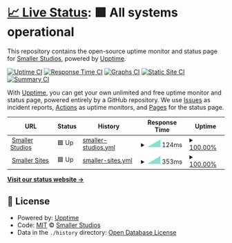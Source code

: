 # [📈 Live Status](https://smaller-studios.github.io): <!--live status--> **🟩 All systems operational**

This repository contains the open-source uptime monitor and status page for [Smaller Studios](smaller-studios.github.io/), powered by [Upptime](https://github.com/upptime/upptime).

[![Uptime CI](https://github.com/smaller-studios/status-upptime/workflows/Uptime%20CI/badge.svg)](https://github.com/smaller-studios/status-upptime/actions?query=workflow%3A%22Uptime+CI%22)
[![Response Time CI](https://github.com/smaller-studios/status-upptime/workflows/Response%20Time%20CI/badge.svg)](https://github.com/smaller-studios/status-upptime/actions?query=workflow%3A%22Response+Time+CI%22)
[![Graphs CI](https://github.com/smaller-studios/status-upptime/workflows/Graphs%20CI/badge.svg)](https://github.com/smaller-studios/status-upptime/actions?query=workflow%3A%22Graphs+CI%22)
[![Static Site CI](https://github.com/smaller-studios/status-upptime/workflows/Static%20Site%20CI/badge.svg)](https://github.com/smaller-studios/status-upptime/actions?query=workflow%3A%22Static+Site+CI%22)
[![Summary CI](https://github.com/smaller-studios/status-upptime/workflows/Summary%20CI/badge.svg)](https://github.com/smaller-studios/status-upptime/actions?query=workflow%3A%22Summary+CI%22)

With [Upptime](https://upptime.js.org), you can get your own unlimited and free uptime monitor and status page, powered entirely by a GitHub repository. We use [Issues](https://github.com/smaller-studios/status-upptime/issues) as incident reports, [Actions](https://github.com/smaller-studios/status-upptime/actions) as uptime monitors, and [Pages](https://smaller-studios.github.io) for the status page.

<!--start: status pages-->
<!-- This summary is generated by Upptime (https://github.com/upptime/upptime) -->
<!-- Do not edit this manually, your changes will be overwritten -->
<!-- prettier-ignore -->
| URL | Status | History | Response Time | Uptime |
| --- | ------ | ------- | ------------- | ------ |
| <img alt="" src="https://favicons.githubusercontent.com/null" height="13"> [Smaller Studios](smaller-studios.github.io) | 🟩 Up | [smaller-studios.yml](https://github.com/smaller-studios/status-upptime/commits/HEAD/history/smaller-studios.yml) | <details><summary><img alt="Response time graph" src="./graphs/smaller-studios/response-time-week.png" height="20"> 124ms</summary><br><a href="https://smaller-studios.github.io/history/smaller-studios"><img alt="Response time 124" src="https://img.shields.io/endpoint?url=https%3A%2F%2Fraw.githubusercontent.com%2Fsmaller-studios%2Fstatus-upptime%2FHEAD%2Fapi%2Fsmaller-studios%2Fresponse-time.json"></a><br><a href="https://smaller-studios.github.io/history/smaller-studios"><img alt="24-hour response time 124" src="https://img.shields.io/endpoint?url=https%3A%2F%2Fraw.githubusercontent.com%2Fsmaller-studios%2Fstatus-upptime%2FHEAD%2Fapi%2Fsmaller-studios%2Fresponse-time-day.json"></a><br><a href="https://smaller-studios.github.io/history/smaller-studios"><img alt="7-day response time 124" src="https://img.shields.io/endpoint?url=https%3A%2F%2Fraw.githubusercontent.com%2Fsmaller-studios%2Fstatus-upptime%2FHEAD%2Fapi%2Fsmaller-studios%2Fresponse-time-week.json"></a><br><a href="https://smaller-studios.github.io/history/smaller-studios"><img alt="30-day response time 124" src="https://img.shields.io/endpoint?url=https%3A%2F%2Fraw.githubusercontent.com%2Fsmaller-studios%2Fstatus-upptime%2FHEAD%2Fapi%2Fsmaller-studios%2Fresponse-time-month.json"></a><br><a href="https://smaller-studios.github.io/history/smaller-studios"><img alt="1-year response time 124" src="https://img.shields.io/endpoint?url=https%3A%2F%2Fraw.githubusercontent.com%2Fsmaller-studios%2Fstatus-upptime%2FHEAD%2Fapi%2Fsmaller-studios%2Fresponse-time-year.json"></a></details> | <details><summary><a href="https://smaller-studios.github.io/history/smaller-studios">100.00%</a></summary><a href="https://smaller-studios.github.io/history/smaller-studios"><img alt="All-time uptime 100.00%" src="https://img.shields.io/endpoint?url=https%3A%2F%2Fraw.githubusercontent.com%2Fsmaller-studios%2Fstatus-upptime%2FHEAD%2Fapi%2Fsmaller-studios%2Fuptime.json"></a><br><a href="https://smaller-studios.github.io/history/smaller-studios"><img alt="24-hour uptime 100.00%" src="https://img.shields.io/endpoint?url=https%3A%2F%2Fraw.githubusercontent.com%2Fsmaller-studios%2Fstatus-upptime%2FHEAD%2Fapi%2Fsmaller-studios%2Fuptime-day.json"></a><br><a href="https://smaller-studios.github.io/history/smaller-studios"><img alt="7-day uptime 100.00%" src="https://img.shields.io/endpoint?url=https%3A%2F%2Fraw.githubusercontent.com%2Fsmaller-studios%2Fstatus-upptime%2FHEAD%2Fapi%2Fsmaller-studios%2Fuptime-week.json"></a><br><a href="https://smaller-studios.github.io/history/smaller-studios"><img alt="30-day uptime 100.00%" src="https://img.shields.io/endpoint?url=https%3A%2F%2Fraw.githubusercontent.com%2Fsmaller-studios%2Fstatus-upptime%2FHEAD%2Fapi%2Fsmaller-studios%2Fuptime-month.json"></a><br><a href="https://smaller-studios.github.io/history/smaller-studios"><img alt="1-year uptime 100.00%" src="https://img.shields.io/endpoint?url=https%3A%2F%2Fraw.githubusercontent.com%2Fsmaller-studios%2Fstatus-upptime%2FHEAD%2Fapi%2Fsmaller-studios%2Fuptime-year.json"></a></details>
| <img alt="" src="https://favicons.githubusercontent.com/null" height="13"> [Smaller Sites](smaller-sites.netlify.app) | 🟩 Up | [smaller-sites.yml](https://github.com/smaller-studios/status-upptime/commits/HEAD/history/smaller-sites.yml) | <details><summary><img alt="Response time graph" src="./graphs/smaller-sites/response-time-week.png" height="20"> 353ms</summary><br><a href="https://smaller-studios.github.io/history/smaller-sites"><img alt="Response time 353" src="https://img.shields.io/endpoint?url=https%3A%2F%2Fraw.githubusercontent.com%2Fsmaller-studios%2Fstatus-upptime%2FHEAD%2Fapi%2Fsmaller-sites%2Fresponse-time.json"></a><br><a href="https://smaller-studios.github.io/history/smaller-sites"><img alt="24-hour response time 353" src="https://img.shields.io/endpoint?url=https%3A%2F%2Fraw.githubusercontent.com%2Fsmaller-studios%2Fstatus-upptime%2FHEAD%2Fapi%2Fsmaller-sites%2Fresponse-time-day.json"></a><br><a href="https://smaller-studios.github.io/history/smaller-sites"><img alt="7-day response time 353" src="https://img.shields.io/endpoint?url=https%3A%2F%2Fraw.githubusercontent.com%2Fsmaller-studios%2Fstatus-upptime%2FHEAD%2Fapi%2Fsmaller-sites%2Fresponse-time-week.json"></a><br><a href="https://smaller-studios.github.io/history/smaller-sites"><img alt="30-day response time 353" src="https://img.shields.io/endpoint?url=https%3A%2F%2Fraw.githubusercontent.com%2Fsmaller-studios%2Fstatus-upptime%2FHEAD%2Fapi%2Fsmaller-sites%2Fresponse-time-month.json"></a><br><a href="https://smaller-studios.github.io/history/smaller-sites"><img alt="1-year response time 353" src="https://img.shields.io/endpoint?url=https%3A%2F%2Fraw.githubusercontent.com%2Fsmaller-studios%2Fstatus-upptime%2FHEAD%2Fapi%2Fsmaller-sites%2Fresponse-time-year.json"></a></details> | <details><summary><a href="https://smaller-studios.github.io/history/smaller-sites">100.00%</a></summary><a href="https://smaller-studios.github.io/history/smaller-sites"><img alt="All-time uptime 100.00%" src="https://img.shields.io/endpoint?url=https%3A%2F%2Fraw.githubusercontent.com%2Fsmaller-studios%2Fstatus-upptime%2FHEAD%2Fapi%2Fsmaller-sites%2Fuptime.json"></a><br><a href="https://smaller-studios.github.io/history/smaller-sites"><img alt="24-hour uptime 100.00%" src="https://img.shields.io/endpoint?url=https%3A%2F%2Fraw.githubusercontent.com%2Fsmaller-studios%2Fstatus-upptime%2FHEAD%2Fapi%2Fsmaller-sites%2Fuptime-day.json"></a><br><a href="https://smaller-studios.github.io/history/smaller-sites"><img alt="7-day uptime 100.00%" src="https://img.shields.io/endpoint?url=https%3A%2F%2Fraw.githubusercontent.com%2Fsmaller-studios%2Fstatus-upptime%2FHEAD%2Fapi%2Fsmaller-sites%2Fuptime-week.json"></a><br><a href="https://smaller-studios.github.io/history/smaller-sites"><img alt="30-day uptime 100.00%" src="https://img.shields.io/endpoint?url=https%3A%2F%2Fraw.githubusercontent.com%2Fsmaller-studios%2Fstatus-upptime%2FHEAD%2Fapi%2Fsmaller-sites%2Fuptime-month.json"></a><br><a href="https://smaller-studios.github.io/history/smaller-sites"><img alt="1-year uptime 100.00%" src="https://img.shields.io/endpoint?url=https%3A%2F%2Fraw.githubusercontent.com%2Fsmaller-studios%2Fstatus-upptime%2FHEAD%2Fapi%2Fsmaller-sites%2Fuptime-year.json"></a></details>

<!--end: status pages-->

[**Visit our status website →**](https://smaller-studios.github.io)

## 📄 License

- Powered by: [Upptime](https://github.com/upptime/upptime)
- Code: [MIT](./LICENSE) © [Smaller Studios](smaller-studios.github.io/)
- Data in the `./history` directory: [Open Database License](https://opendatacommons.org/licenses/odbl/1-0/)
